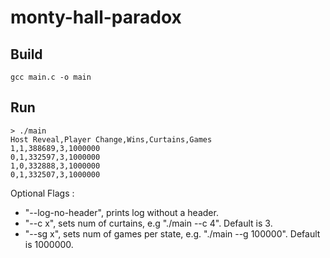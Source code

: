 # monty-hall-paradox

## Build

```gcc main.c -o main```

## Run

```
> ./main
Host Reveal,Player Change,Wins,Curtains,Games
1,1,388689,3,1000000
0,1,332597,3,1000000
1,0,332888,3,1000000
0,1,332507,3,1000000
```

Optional Flags :
- "--log-no-header", prints log without a header.
- "--c x", sets num of curtains, e.g "./main --c 4". Default is 3.
- "--sg x", sets num of games per state, e.g. "./main --g 100000". Default is 1000000.
